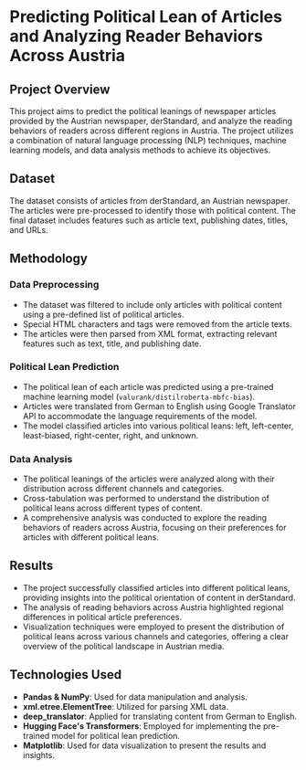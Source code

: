 # Predicting Political Lean of Articles and Analyzing Reader Behaviors Across Austria

## Project Overview
This project aims to predict the political leanings of newspaper articles provided by the Austrian newspaper, derStandard, and analyze the reading behaviors of readers across different regions in Austria. The project utilizes a combination of natural language processing (NLP) techniques, machine learning models, and data analysis methods to achieve its objectives.

## Dataset
The dataset consists of articles from derStandard, an Austrian newspaper. The articles were pre-processed to identify those with political content. The final dataset includes features such as article text, publishing dates, titles, and URLs.

## Methodology
### Data Preprocessing
- The dataset was filtered to include only articles with political content using a pre-defined list of political articles.
- Special HTML characters and tags were removed from the article texts.
- The articles were then parsed from XML format, extracting relevant features such as text, title, and publishing date.

### Political Lean Prediction
- The political lean of each article was predicted using a pre-trained machine learning model (`valurank/distilroberta-mbfc-bias`).
- Articles were translated from German to English using Google Translator API to accommodate the language requirements of the model.
- The model classified articles into various political leans: left, left-center, least-biased, right-center, right, and unknown.

### Data Analysis
- The political leanings of the articles were analyzed along with their distribution across different channels and categories.
- Cross-tabulation was performed to understand the distribution of political leans across different types of content.
- A comprehensive analysis was conducted to explore the reading behaviors of readers across Austria, focusing on their preferences for articles with different political leans.

## Results
- The project successfully classified articles into different political leans, providing insights into the political orientation of content in derStandard.
- The analysis of reading behaviors across Austria highlighted regional differences in political article preferences.
- Visualization techniques were employed to present the distribution of political leans across various channels and categories, offering a clear overview of the political landscape in Austrian media.

## Technologies Used
- **Pandas & NumPy**: Used for data manipulation and analysis.
- **xml.etree.ElementTree**: Utilized for parsing XML data.
- **deep_translator**: Applied for translating content from German to English.
- **Hugging Face's Transformers**: Employed for implementing the pre-trained model for political lean prediction.
- **Matplotlib**: Used for data visualization to present the results and insights.
